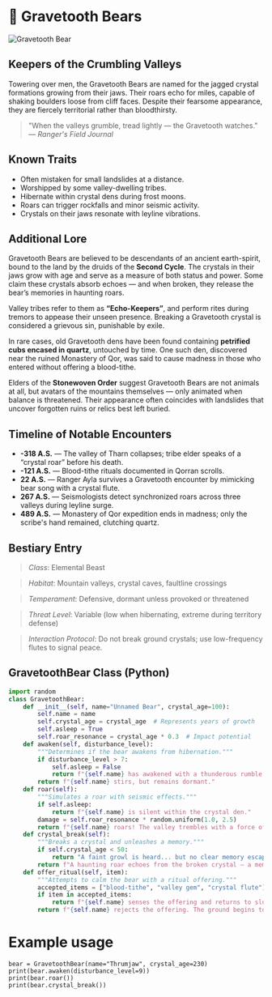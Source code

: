 # 🐻 Gravetooth Bears

![Gravetooth Bear](/images/gravetooth-bear.png)

## Keepers of the Crumbling Valleys

Towering over men, the Gravetooth Bears are named for the jagged crystal formations growing from their jaws. Their roars echo for miles, capable of shaking boulders loose from cliff faces. Despite their fearsome appearance, they are fiercely territorial rather than bloodthirsty.

> "When the valleys grumble, tread lightly — the Gravetooth watches." — *Ranger's Field Journal*

## Known Traits

- Often mistaken for small landslides at a distance.
- Worshipped by some valley-dwelling tribes.
- Hibernate within crystal dens during frost moons.
- Roars can trigger rockfalls and minor seismic activity.
- Crystals on their jaws resonate with leyline vibrations.

## Additional Lore

Gravetooth Bears are believed to be descendants of an ancient earth-spirit, bound to the land by the druids of the **Second Cycle**. The crystals in their jaws grow with age and serve as a measure of both status and power. Some claim these crystals absorb echoes — and when broken, they release the bear’s memories in haunting roars.

Valley tribes refer to them as **“Echo-Keepers”**, and perform rites during tremors to appease their unseen presence. Breaking a Gravetooth crystal is considered a grievous sin, punishable by exile.

In rare cases, old Gravetooth dens have been found containing **petrified cubs encased in quartz**, untouched by time. One such den, discovered near the ruined Monastery of Qor, was said to cause madness in those who entered without offering a blood-tithe.

Elders of the **Stonewoven Order** suggest Gravetooth Bears are not animals at all, but avatars of the mountains themselves — only animated when balance is threatened. Their appearance often coincides with landslides that uncover forgotten ruins or relics best left buried.

## Timeline of Notable Encounters

- **-318 A.S.** — The valley of Tharn collapses; tribe elder speaks of a “crystal roar” before his death.
- **-121 A.S.** — Blood-tithe rituals documented in Qorran scrolls.
- **22 A.S.** — Ranger Ayla survives a Gravetooth encounter by mimicking bear song with a crystal flute.
- **267 A.S.** — Seismologists detect synchronized roars across three valleys during leyline surge.
- **489 A.S.** — Monastery of Qor expedition ends in madness; only the scribe's hand remained, clutching quartz.

## Bestiary Entry

> *Class*: Elemental Beast 

> *Habitat*: Mountain valleys, crystal caves, faultline crossings  

> *Temperament*: Defensive, dormant unless provoked or threatened  

> *Threat Level*: Variable (low when hibernating, extreme during territory defense)  

> *Interaction Protocol*: Do not break ground crystals; use low-frequency flutes to signal peace.

## GravetoothBear Class (Python)

```python
import random
class GravetoothBear:
    def __init__(self, name="Unnamed Bear", crystal_age=100):
        self.name = name
        self.crystal_age = crystal_age  # Represents years of growth
        self.asleep = True
        self.roar_resonance = crystal_age * 0.3  # Impact potential
    def awaken(self, disturbance_level):
        """Determines if the bear awakens from hibernation."""
        if disturbance_level > 7:
            self.asleep = False
            return f"{self.name} has awakened with a thunderous rumble!"
        return f"{self.name} stirs, but remains dormant."
    def roar(self):
        """Simulates a roar with seismic effects."""
        if self.asleep:
            return f"{self.name} is silent within the crystal den."
        damage = self.roar_resonance * random.uniform(1.0, 2.5)
        return f"{self.name} roars! The valley trembles with a force of {damage:.2f} units."
    def crystal_break(self):
        """Breaks a crystal and unleashes a memory."""
        if self.crystal_age < 50:
            return "A faint growl is heard... but no clear memory escapes."
        return f"A haunting roar echoes from the broken crystal — a memory of {self.name}'s battle with sky-raiders long ago."
    def offer_ritual(self, item):
        """Attempts to calm the bear with a ritual offering."""
        accepted_items = ["blood-tithe", "valley gem", "crystal flute"]
        if item in accepted_items:
            return f"{self.name} senses the offering and returns to slumber."
        return f"{self.name} rejects the offering. The ground begins to quake..."
```

# Example usage

```
bear = GravetoothBear(name="Thrumjaw", crystal_age=230)
print(bear.awaken(disturbance_level=9))
print(bear.roar())
print(bear.crystal_break())
```
